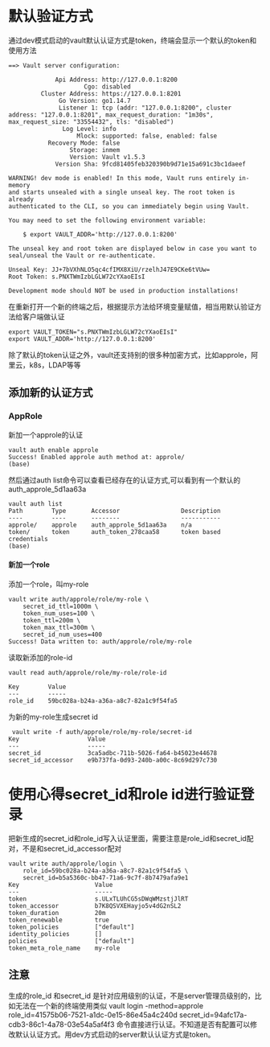 # 默认验证方式
通过dev模式启动的vault默认认证方式是token，终端会显示一个默认的token和使用方法
```
==> Vault server configuration:

             Api Address: http://127.0.0.1:8200
                     Cgo: disabled
         Cluster Address: https://127.0.0.1:8201
              Go Version: go1.14.7
              Listener 1: tcp (addr: "127.0.0.1:8200", cluster address: "127.0.0.1:8201", max_request_duration: "1m30s", max_request_size: "33554432", tls: "disabled")
               Log Level: info
                   Mlock: supported: false, enabled: false
           Recovery Mode: false
                 Storage: inmem
                 Version: Vault v1.5.3
             Version Sha: 9fcd81405feb320390b9d71e15a691c3bc1daeef

WARNING! dev mode is enabled! In this mode, Vault runs entirely in-memory
and starts unsealed with a single unseal key. The root token is already
authenticated to the CLI, so you can immediately begin using Vault.

You may need to set the following environment variable:

    $ export VAULT_ADDR='http://127.0.0.1:8200'

The unseal key and root token are displayed below in case you want to
seal/unseal the Vault or re-authenticate.

Unseal Key: JJ+7bVXhNLO5qc4cfIMX8XiU/rzelhJ47E9CKe6tVUw=
Root Token: s.PNXTWmIzbLGLW72cYXaoEIsI

Development mode should NOT be used in production installations!
```
在重新打开一个新的终端之后，根据提示方法给环境变量赋值，相当用默认验证方法给客户端做认证
```shell script
export VAULT_TOKEN="s.PNXTWmIzbLGLW72cYXaoEIsI"
export VAULT_ADDR='http://127.0.0.1:8200'
```
除了默认的token认证之外，vault还支持别的很多种加密方式，比如approle，阿里云，k8s，LDAP等等
## 添加新的认证方式
###  AppRole

新加一个approle的认证
```shell script
vault auth enable approle
Success! Enabled approle auth method at: approle/
(base)
```
然后通过auth list命令可以查看已经存在的认证方式,可以看到有一个默认的auth_approle_5d1aa63a
```
vault auth list
Path        Type       Accessor                 Description
----        ----       --------                 -----------
approle/    approle    auth_approle_5d1aa63a    n/a
token/      token      auth_token_278caa58      token based credentials
(base)
```
#### 新加一个role
添加一个role，叫my-role
```shell script
vault write auth/approle/role/my-role \
    secret_id_ttl=1000m \
    token_num_uses=100 \
    token_ttl=200m \
    token_max_ttl=300m \
    secret_id_num_uses=400
Success! Data written to: auth/approle/role/my-role
```
读取新添加的role-id
```shell script
vault read auth/approle/role/my-role/role-id

Key        Value
---        -----
role_id    59bc028a-b24a-a36a-a8c7-82a1c9f54fa5
```
为新的my-role生成secret id
```shell script
 vault write -f auth/approle/role/my-role/secret-id
Key                   Value
---                   -----
secret_id             3ca5adbc-711b-5026-fa64-b45023e44678
secret_id_accessor    e9b737fa-0d93-240b-a00c-8c69d297c730
```

# 使用心得secret_id和role id进行验证登录
把新生成的secret_id和role_id写入认证里面，需要注意是role_id和secret_id配对，不是和secret_id_accessor配对
```shell script
vault write auth/approle/login \
    role_id=59bc028a-b24a-a36a-a8c7-82a1c9f54fa5 \
    secret_id=b5a5360c-bb47-71a6-9c7f-8b7479afa9e1
Key                     Value
---                     -----
token                   s.ULxTLUhCG5sDWqWMzstjJlRT
token_accessor          b7K8QSVXEHayjo5v4dG2nSL2
token_duration          20m
token_renewable         true
token_policies          ["default"]
identity_policies       []
policies                ["default"]
token_meta_role_name    my-role
```

## 注意
生成的role_id 和secret_id 是针对应用级别的认证，不是server管理员级别的，比如无法在一个新的终端使用类似
 vault login -method=approle role_id=41575b06-7521-a1dc-0e15-86e45a4c240d secret_id=94afc17a-cdb3-86c1-4a78-03e54a5af4f3
 命令直接进行认证。不知道是否有配置可以修改默认认证方式。用dev方式启动的server默认认证方式是token。
 

